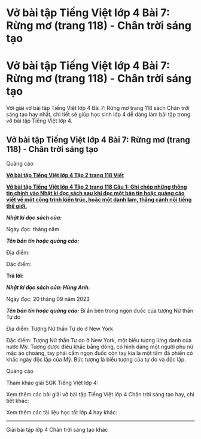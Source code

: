 # Vở bài tập Tiếng Việt lớp 4 Bài 7: Rừng mơ (trang 118) - Chân trời sáng tạo

# Vở bài tập Tiếng Việt lớp 4 Bài 7: Rừng mơ (trang 118) - Chân trời sáng tạo

Với giải vở bài tập Tiếng Việt lớp 4 Bài 7: Rừng mơ trang 118 sách Chân trời sáng tạo hay nhất, chi tiết sẽ giúp học sinh lớp 4 dễ dàng làm bài tập trong vở bài tập Tiếng Việt lớp 4.

## Vở bài tập Tiếng Việt lớp 4 Bài 7: Rừng mơ (trang 118) - Chân trời sáng tạo

Quảng cáo

[**Vở bài tập Tiếng Việt lớp 4 Tập 2 trang 118 Viết**](https://vietjack.com/vbt-tieng-viet-4-ct/viet-trang-118-vbt-tieng-viet-4-tap-2.jsp)

[**Vở bài tập Tiếng Việt lớp 4 Tập 2 trang 118 Câu 1:** **Ghi chép những thông tin chính vào Nhật kí đọc sách sau khi đọc một bản tin hoặc quảng cáo viết về một công trình kiến trúc, hoặc một danh lam, thắng cảnh nổi tiếng thế giới.**](https://vietjack.com/vbt-tieng-viet-4-ct/ghi-chep-nhung-thong-tin-chinh-vao-nhat-ki-doc-sach-vm.jsp)

**_Nhật kí đọc sách của:_**

Ngày đọc: tháng năm 

**_Tên bản tin hoặc quảng cáo:_**

Địa điểm:

Đặc điểm:

**Trả lời:**

**_Nhật kí đọc sách của: Hùng Anh._**

Ngày đọc: 20 tháng 09 năm 2023

**_Tên bản tin hoặc quảng cáo:_** Bí ẩn bên trong ngọn đuốc của tượng Nữ thần Tự do

Địa điểm: Tượng Nữ thần Tự do ở New York

Đặc điểm: Tượng Nữ thần Tự do ở New York, một biểu tượng lừng danh của nước Mỹ. Tượng được điêu khắc bằng đồng, có hình dáng một người phụ nữ mặc áo choàng, tay phải cầm ngọn đuốc còn tay kia là một tấm đá phiến có khắc ngày độc lập của Mỹ. Bức tượng là biểu tượng của tự do và độc lập.

Quảng cáo

Tham khảo giải SGK Tiếng Việt lớp 4:

Xem thêm các bài giải vở bài tập Tiếng Việt lớp 4 Chân trời sáng tạo hay, chi tiết khác:

Xem thêm các tài liệu học tốt lớp 4 hay khác:

* * *

Giải bài tập lớp 4 Chân trời sáng tạo khác
